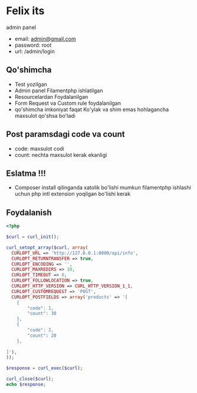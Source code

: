 # Felix its

admin panel

- email: admin@gmail.com
- password: root
- url: /admin/login

## Qo'shimcha

- Test yozilgan
- Admin panel Filamentphp ishlatilgan<br>
- Resourcelardan Foydalanilgan<br>
- Form Request va Custom rule foydalanilgan<br>
- qo'shimcha imkoniyat faqat Ko'ylak va shim emas hohlagancha maxsulot qo'shsa bo'ladi

## Post paramsdagi code va count
- code: maxsulot codi
- count: nechta maxsulot kerak ekanligi 

## Eslatma !!!
- Composer install qilinganda xatolik bo'lishi mumkun filamentphp ishlashi uchun php intl extension yoqilgan bo'lishi kerak

## Foydalanish
```php
<?php

$curl = curl_init();

curl_setopt_array($curl, array(
  CURLOPT_URL => 'http://127.0.0.1:8000/api/info',
  CURLOPT_RETURNTRANSFER => true,
  CURLOPT_ENCODING => '',
  CURLOPT_MAXREDIRS => 10,
  CURLOPT_TIMEOUT => 0,
  CURLOPT_FOLLOWLOCATION => true,
  CURLOPT_HTTP_VERSION => CURL_HTTP_VERSION_1_1,
  CURLOPT_CUSTOMREQUEST => 'POST',
  CURLOPT_POSTFIELDS => array('products' => '[
    {
        "code": 1,
        "count": 30
    },
    {
        "code": 2,
        "count": 20
    },
    
]'),
));

$response = curl_exec($curl);

curl_close($curl);
echo $response;
  
        
```
